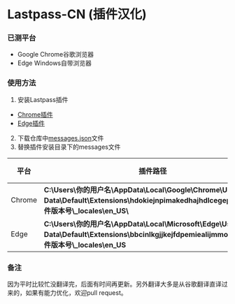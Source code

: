 # Lastpass-CN (插件汉化)

### 已测平台
- Google Chrome谷歌浏览器
- Edge Windows自带浏览器

### 使用方法
1. 安装Lastpass插件
- [Chrome插件](https://chrome.google.com/webstore/detail/lastpass-free-password-ma/hdokiejnpimakedhajhdlcegeplioahd?utm_source=chrome-ntp-icon) 
- [Edge插件](https://microsoftedge.microsoft.com/addons/detail/bbcinlkgjjkejfdpemiealijmmooekmp?hl=zh-CN)
2. 下载仓库中[messages.json](https://github.com/yaronzz/Lastpass-CN/blob/master/messages.json)文件
3. 替换插件安装目录下的messages文件

| 平台   | 插件路径                                                     | 备注                                     |
| ------ | ------------------------------------------------------------ | ---------------------------------------- |
| Chrome | **C:\Users\你的用户名\AppData\Local\Google\Chrome\User Data\Default\Extensions\hdokiejnpimakedhajhdlcegeplioahd\插件版本号\\_locales\en_US\\** |
| Edge   | **C:\Users\你的用户名\AppData\Local\Microsoft\Edge\User Data\Default\Extensions\bbcinlkgjjkejfdpemiealijmmooekmp\插件版本号\\_locales\en_US** |

### 备注

因为平时比较忙没翻译完，后面有时间再更新。另外翻译大多是从谷歌翻译直译过来的，如果有能力优化，欢迎pull request。
